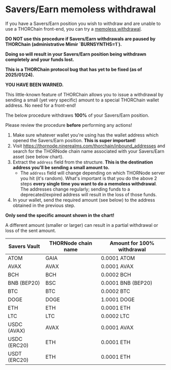 # Savers/Earn memoless withdrawal

If you have a Savers/Earn position you wish to withdraw and are unable to use a
THORChain front-end, you can try a [memoless withdrawal].

<div class="warning"><strong>
DO NOT use this procedure if Savers/Earn withdrawals are paused by THORChain (administrative Mimir `BURNSYNTHS=1`).
<p></p>
Doing so will result in your Savers/Earn position being withdrawn completely and your funds lost.
<p></p>
This is a THORChain protocol bug that has yet to be fixed (as of 2025/01/24).
<p></p>
YOU HAVE BEEN WARNED.
</strong></div>

This little-known feature of THORChain allows you to issue a withdrawal by
sending a small (yet very specific) amount to a special THORChain wallet
address.  No need for a front-end!

<div class="warning">
The below procedure withdraws <strong>100%</strong> of your Savers/Earn position.
<p></p>
Please review the procedure <strong>before</strong> performing any actions!
</div>

1. Make sure whatever wallet you're using has the wallet address which opened the Savers/Earn position.  **This is super important!**
1. Visit <https://thornode.ninerealms.com/thorchain/inbound_addresses> and search for the THORNode chain name associated with your Savers/Earn asset (see below chart).
1. Extract the `address` field from the structure.  **This is the destination address you'll be sending a small amount to.**
   - The `address` field will change depending on which THORNode server you hit (it's random).  What's important is that you do the above 2 steps **every single time you want to do a memoless withdrawal**.  The addresses change regularly; sending funds to a deprecated/expired address will result in the loss of those funds.
1. In your wallet, send the required amount (see below) to the address obtained in the previous step.

<div class="warning">
<strong>Only send the specific amount shown in the chart!</strong>
<p></p>
A different amount (smaller or larger) can result in a partial withdrawal
or loss of the sent amount.
</div>

| Savers Vault | THORNode chain name | Amount for 100% withdrawal |
| ------------ | ------------------- | -------------------------- |
| ATOM         | GAIA                | 0.0001 ATOM                |
| AVAX         | AVAX                | 0.0001 AVAX                |
| BCH          | BCH                 | 0.0002 BCH                 |
| BNB (BEP20)  | BSC                 | 0.0001 BNB (BEP20)         |
| BTC          | BTC                 | 0.0002 BTC                 |
| DOGE         | DOGE                | 1.0001 DOGE                |
| ETH          | ETH                 | 0.0001 ETH                 |
| LTC          | LTC                 | 0.0002 LTC                 |
| USDC (AVAX)  | AVAX                | 0.0001 AVAX                |
| USDC (ERC20) | ETH                 | 0.0001 ETH                 |
| USDT (ERC20) | ETH                 | 0.0001 ETH                 |

[memoless withdrawal]: https://dev.thorchain.org/saving-guide/quickstart-guide.html#basic-mechanics
